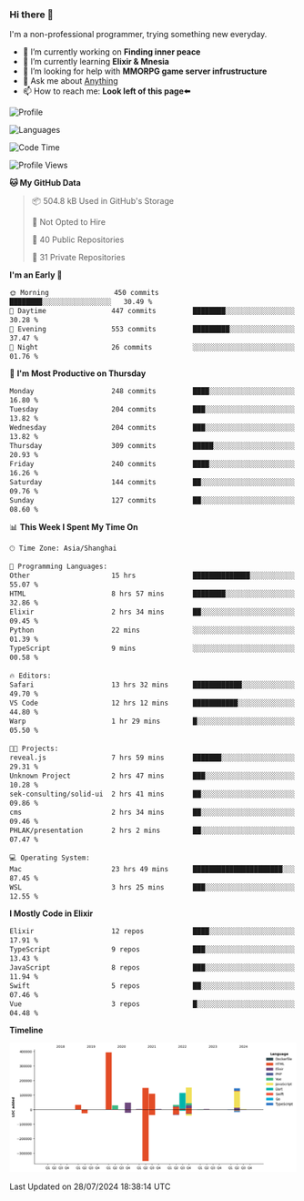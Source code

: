 ### Hi there 👋

I'm a non-professional programmer, trying something new everyday.

<!--
**dyzdyz010/dyzdyz010** is a ✨ _special_ ✨ repository because its `README.md` (this file) appears on your GitHub profile.
-->

- 🔭 I’m currently working on **Finding inner peace**
- 🌱 I’m currently learning **Elixir & Mnesia**
- 🤔 I’m looking for help with **MMORPG game server infrustructure**
- 💬 Ask me about [Anything](https://github.com/dyzdyz010/dyzdyz010/issues)
- 📫 How to reach me: **Look left of this page⬅️**

<!-- - 👯 I’m looking to collaborate on
- 😄 Pronouns: ...
- ⚡ Fun fact: ...
 -->
 
![Profile](https://github-readme-stats.vercel.app/api?username=dyzdyz010&count_private=true&show_icons=true&theme=dracula)

![Languages](https://github-readme-stats.vercel.app/api/top-langs/?username=dyzdyz010&layout=compact&theme=dracula)

<!--START_SECTION:waka-->
![Code Time](http://img.shields.io/badge/Code%20Time-1%2C727%20hrs%209%20mins-blue)

![Profile Views](http://img.shields.io/badge/Profile%20Views-0-blue)

**🐱 My GitHub Data** 

> 📦 504.8 kB Used in GitHub's Storage 
 > 
> 🚫 Not Opted to Hire
 > 
> 📜 40 Public Repositories 
 > 
> 🔑 31 Private Repositories 
 > 
**I'm an Early 🐤** 

```text
🌞 Morning                450 commits         ████████░░░░░░░░░░░░░░░░░   30.49 % 
🌆 Daytime                447 commits         ████████░░░░░░░░░░░░░░░░░   30.28 % 
🌃 Evening                553 commits         █████████░░░░░░░░░░░░░░░░   37.47 % 
🌙 Night                  26 commits          ░░░░░░░░░░░░░░░░░░░░░░░░░   01.76 % 
```
📅 **I'm Most Productive on Thursday** 

```text
Monday                   248 commits         ████░░░░░░░░░░░░░░░░░░░░░   16.80 % 
Tuesday                  204 commits         ███░░░░░░░░░░░░░░░░░░░░░░   13.82 % 
Wednesday                204 commits         ███░░░░░░░░░░░░░░░░░░░░░░   13.82 % 
Thursday                 309 commits         █████░░░░░░░░░░░░░░░░░░░░   20.93 % 
Friday                   240 commits         ████░░░░░░░░░░░░░░░░░░░░░   16.26 % 
Saturday                 144 commits         ██░░░░░░░░░░░░░░░░░░░░░░░   09.76 % 
Sunday                   127 commits         ██░░░░░░░░░░░░░░░░░░░░░░░   08.60 % 
```


📊 **This Week I Spent My Time On** 

```text
🕑︎ Time Zone: Asia/Shanghai

💬 Programming Languages: 
Other                    15 hrs              ██████████████░░░░░░░░░░░   55.07 % 
HTML                     8 hrs 57 mins       ████████░░░░░░░░░░░░░░░░░   32.86 % 
Elixir                   2 hrs 34 mins       ██░░░░░░░░░░░░░░░░░░░░░░░   09.45 % 
Python                   22 mins             ░░░░░░░░░░░░░░░░░░░░░░░░░   01.39 % 
TypeScript               9 mins              ░░░░░░░░░░░░░░░░░░░░░░░░░   00.58 % 

🔥 Editors: 
Safari                   13 hrs 32 mins      ████████████░░░░░░░░░░░░░   49.70 % 
VS Code                  12 hrs 12 mins      ███████████░░░░░░░░░░░░░░   44.80 % 
Warp                     1 hr 29 mins        █░░░░░░░░░░░░░░░░░░░░░░░░   05.50 % 

🐱‍💻 Projects: 
reveal.js                7 hrs 59 mins       ███████░░░░░░░░░░░░░░░░░░   29.31 % 
Unknown Project          2 hrs 47 mins       ███░░░░░░░░░░░░░░░░░░░░░░   10.28 % 
sek-consulting/solid-ui  2 hrs 41 mins       ██░░░░░░░░░░░░░░░░░░░░░░░   09.86 % 
cms                      2 hrs 34 mins       ██░░░░░░░░░░░░░░░░░░░░░░░   09.46 % 
PHLAK/presentation       2 hrs 2 mins        ██░░░░░░░░░░░░░░░░░░░░░░░   07.47 % 

💻 Operating System: 
Mac                      23 hrs 49 mins      ██████████████████████░░░   87.45 % 
WSL                      3 hrs 25 mins       ███░░░░░░░░░░░░░░░░░░░░░░   12.55 % 
```

**I Mostly Code in Elixir** 

```text
Elixir                   12 repos            ████░░░░░░░░░░░░░░░░░░░░░   17.91 % 
TypeScript               9 repos             ███░░░░░░░░░░░░░░░░░░░░░░   13.43 % 
JavaScript               8 repos             ███░░░░░░░░░░░░░░░░░░░░░░   11.94 % 
Swift                    5 repos             ██░░░░░░░░░░░░░░░░░░░░░░░   07.46 % 
Vue                      3 repos             █░░░░░░░░░░░░░░░░░░░░░░░░   04.48 % 
```



**Timeline**

![Lines of Code chart](https://raw.githubusercontent.com/dyzdyz010/dyzdyz010/master/assets/bar_graph.png)


 Last Updated on 28/07/2024 18:38:14 UTC
<!--END_SECTION:waka-->
